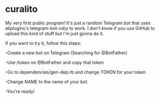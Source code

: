 # curalito
My very first public program! It's just a random Telegram bot that uses atiplugins's telegram-bot-ruby to work. I don't know if you use GitHub to upload this kind of stuff but I'm just gonna do it.

If you want to try it, follow this steps:


-Create a new bot on Telegram (Searching for @BotFather)

-Use /token on @BotFather and copy that token

-Go to dependencies/gen-dep.rb and change TOKEN for your token

-Change NAME to the name of your bot.

-You're ready!
